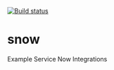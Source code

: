 [![Build status](http://localhost:8050/api/projects/status/qnp2uoowy2clqiq1?svg=true)](http://localhost:8050/project/AppVeyor/snow)

# snow
Example Service Now Integrations
